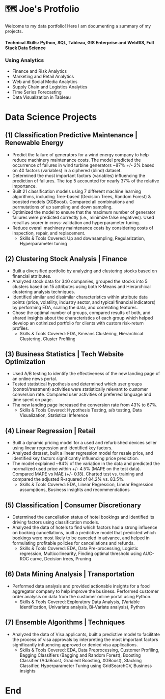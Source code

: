 # 🗺 Joe's Protfolio
Welcome to my data portfolio! Here I am documenting a summary of my projects. 

#### Technical Skills: Python, SQL, Tableau, GIS Enterprise and WebGIS, Full Stack Data Science

### Using Analytics
- Finance and Risk Analytics
- Marketing and Retail Analytics
- Web and Social Media Analytics
- Supply Chain and Logistics Analytics
- Time Series Forecasting
- Data Visualization in Tableau

# Data Science Projects

## (1) Classification Predictive Maintenance | Renewable Energy
- Predict the failure of generators for a wind energy company to help reduce machinery maintenance costs. The model predicted the occurrence of failures in wind turbine generators ~87% +/- 2% based on 40 factors (variables) in a ciphered (blind) dataset.
- Determined the most important factors (variables) influencing the prediction of failures. The top 5 accounted for nearly 37% of the relative importance.
- Built 21 classification models using 7 different machine learning algorithms, including Tree-based (Decision Trees, Random Forest) & boosted models (XGBoost). Compared all combinations and permutations of up sampling and down sampling.
- Optimized the model to ensure that the maximum number of generator failures were predicted correctly (i.e., minimize false negatives). Used recall as scorer in cross-validation and hyperparameter tuning. 
- Reduce overall machinery maintenance costs by considering costs of inspection, repair, and replacement.
  - Skills & Tools Covered: Up and downsampling, Regularization, Hyperparameter tuning

## (2) Clustering Stock Analysis | Finance
- Built a diversified portfolio by analyzing and clustering stocks based on financial attributes.
- Analyzed stock data for 340 companies, grouped the stocks into 5 clusters based on 15 attributes using both K-Means and Hierarchical clustering analysis techniques.
- Identified similar and dissimilar characteristics within attribute data points (price, volatility, industry sector, and typical financial indicators) by performing EDA, scaling the data, and correlating features.
- Chose the optimal number of groups, compared results of both, and shared insights about the characteristics of each group which helped develop an optimized portfolio for clients with custom risk-return profiles.
  - Skills & Tools Covered: EDA, Kmeans Clustering, Hierarchical Clustering, Cluster Profiling

## (3) Business Statistics | Tech Website Optimization
- Used A/B testing to identify the effectiveness of the new landing page of an online news portal.
- Tested statistical hypothesis and determined which user groups (control/treatment) activities were statistically relevant to customer conversion rate. Compared user activities of preferred language and time spent on page.
- The new landing page increased the conversion rate from 43% to 67%.
  - Skills & Tools Covered: Hypothesis Testing, a/b testing, Data Visualization, Statistical Inference

## (4) Linear Regression | Retail
- Built a dynamic pricing model for a used and refurbished devices seller using linear regression and identified key factors. 
- Analyzed dataset, built a linear regression model for resale price, and identified key factors significantly influencing price prediction.
- The model explained ~84% of the variation in the data and predicted the normalized used price within +/- 4.5% (MAPE on the test data). Compared MAPE vs MAE (+/- 0.18). Charted test vs. training and compared the adjusted R-squared of 84.2% vs. 83.5%.
  - Skills & Tools Covered: EDA, Linear Regression, Linear Regression assumptions, Business insights and recommendations

## (5) Classification | Consumer Discretionary
- Determined the cancellation status of hotel bookings and identified its driving factors using classification models.
- Analyzed the data of hotels to find which factors had a strong influence on booking cancellations, built a predictive model that predicted which bookings were most likely to be canceled in advance, and helped in formulating profitable policies for cancellations and refunds.
  - Skills & Tools Covered: EDA, Data Pre-processing, Logistic regression, Multicollinearity, Finding optimal threshold using AUC-ROC curve, Decision trees, Pruning

## (6) Data Mining Analysis | Transportation
- Performed data analysis and provided actionable insights for a food aggregator company to help improve the business. Performed customer order analysis on data from the customer online portal using Python.
  - Skills & Tools Covered: Exploratory Data Analysis, (Variable Identification, Univariate analysis, Bi-Variate analysis), Python

## (7) Ensemble Algorithms | Techniques
- Analyzed the data of Visa applicants, built a predictive model to facilitate the process of visa approvals by interpreting the most important factors significantly influencing approved or denied visa applications.
  - Skills & Tools Covered: EDA, Data Preprocessing, Customer Profiling, Bagging Classifiers (Bagging and Random Forest), Boosting Classifier (AdaBoost, Gradient Boosting, XGBoost), Stacking Classifier, Hyperparameter Tuning using GridSearchCV, Business insights 

# End
